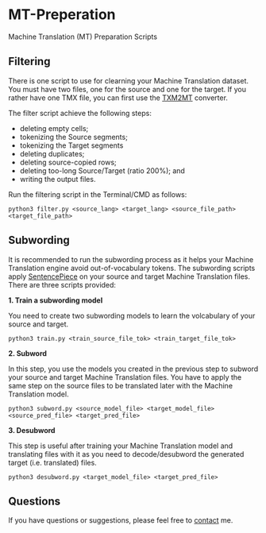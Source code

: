 # MT-Preperation
Machine Translation (MT) Preparation Scripts

## Filtering
There is one script to use for clearning your Machine Translation dataset. You must have two files, one for the source and one for the target. If you rather have one TMX file, you can first use the [TXM2MT](https://github.com/ymoslem/file-converters) converter.

The filter script achieve the following steps:
* deleting empty cells;
* tokenizing the Source segments;
* tokenizing the Target segments
* deleting duplicates;
* deleting source-copied rows;
* deleting too-long Source/Target (ratio 200%); and
* writing the output files.

Run the filtering script in the Terminal/CMD as follows:
```
python3 filter.py <source_lang> <target_lang> <source_file_path> <target_file_path>
```

## Subwording

It is recommended to run the subwording process as it helps your Machine Translation engine avoid out-of-vocabulary tokens. The subwording scripts apply [SentencePiece](https://github.com/google/sentencepiece) on your source and target Machine Translation files. There are three scripts provided:

**1. Train a subwording model**

You need to create two subwording models to learn the volcabulary of your source and target.

```
python3 train.py <train_source_file_tok> <train_target_file_tok>
```

**2. Subword**

In this step, you use the models you created in the previous step to subword your source and target Machine Translation files. You have to apply the same step on the source files to be translated later with the Machine Translation model.

```
python3 subword.py <source_model_file> <target_model_file> <source_pred_file> <target_pred_file>
```

**3. Desubword**

This step is useful after training your Machine Translation model and translating files with it as you need to decode/desubword the generated target (i.e. translated) files.

```
python3 desubword.py <target_model_file> <target_pred_file>
```


## Questions
If you have questions or suggestions, please feel free to [contact](https://blog.machinetranslation.io/contact/) me.

